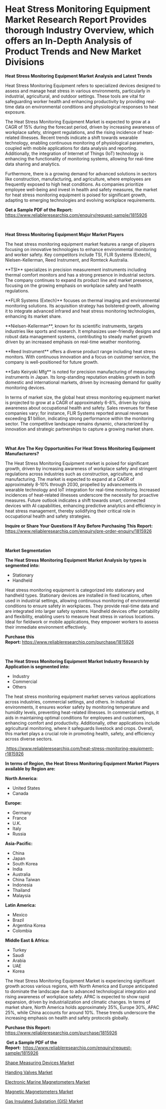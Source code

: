 <p><h1>Heat Stress Monitoring Equipment Market Research Report Provides thorough Industry Overview, which offers an In-Depth Analysis of Product Trends and New Market Divisions</h1></p><p><strong>Heat Stress Monitoring Equipment Market Analysis and Latest Trends</strong></p>
<p><p>Heat Stress Monitoring Equipment refers to specialized devices designed to assess and manage heat stress in various environments, particularly in industrial, agricultural, and outdoor settings. These tools are vital for safeguarding worker health and enhancing productivity by providing real-time data on environmental conditions and physiological responses to heat exposure.</p><p>The Heat Stress Monitoring Equipment Market is expected to grow at a CAGR of 15% during the forecast period, driven by increasing awareness of workplace safety, stringent regulations, and the rising incidence of heat-related illnesses. Recent trends indicate a shift towards wearable technology, enabling continuous monitoring of physiological parameters, coupled with mobile applications for data analysis and reporting. Additionally, the integration of Internet of Things (IoT) technology is enhancing the functionality of monitoring systems, allowing for real-time data sharing and analytics.</p><p>Furthermore, there is a growing demand for advanced solutions in sectors like construction, manufacturing, and agriculture, where employees are frequently exposed to high heat conditions. As companies prioritize employee well-being and invest in health and safety measures, the market for heat stress monitoring equipment is poised for significant growth, adapting to emerging technologies and evolving workplace requirements.</p></p>
<p><strong>Get a Sample PDF of the Report:&nbsp;</strong> <a href="https://www.reliableresearchiq.com/enquiry/request-sample/1815926?utm_campaign=1870&utm_medium=2&utm_source=Github&utm_content=ia&utm_term=28022025&utm_id=heat-stress-monitoring-equipment">https://www.reliableresearchiq.com/enquiry/request-sample/1815926</a></p>
<p>&nbsp;</p>
<p><strong>Heat Stress Monitoring Equipment Major Market Players</strong></p>
<p><p>The heat stress monitoring equipment market features a range of players focusing on innovative technologies to enhance environmental monitoring and worker safety. Key competitors include TSI, FLIR Systems (Extech), Nielsen-Kellerman, Reed Instrument, and Romteck Australia. </p><p>**TSI** specializes in precision measurement instruments including thermal comfort monitors and has a strong presence in industrial sectors. The company continues to expand its product line and market presence, focusing on the growing emphasis on workplace safety and health regulations.</p><p>**FLIR Systems (Extech)** focuses on thermal imaging and environmental monitoring solutions. Its acquisition strategy has bolstered growth, allowing it to integrate advanced infrared and heat stress monitoring technologies, enhancing its market share.</p><p>**Nielsen-Kellerman**, known for its scientific instruments, targets industries like sports and research. It emphasizes user-friendly designs and robust data management systems, contributing to steady market growth driven by an increased emphasis on real-time weather monitoring.</p><p>**Reed Instrument** offers a diverse product range including heat stress monitors. With continuous innovation and a focus on customer service, the company is well-positioned for future growth.</p><p>**Sato Keiryoki Mfg** is noted for precision manufacturing of measuring instruments in Japan. Its long-standing reputation enables growth in both domestic and international markets, driven by increasing demand for quality monitoring devices.</p><p>In terms of market size, the global heat stress monitoring equipment market is projected to grow at a CAGR of approximately 6-8%, driven by rising awareness about occupational health and safety. Sales revenues for these companies vary; for instance, FLIR Systems reported annual revenues exceeding $1 billion, indicating strong performance within the monitoring sector. The competitive landscape remains dynamic, characterized by innovation and strategic partnerships to capture a growing market share.</p></p>
<p>&nbsp;</p>
<p><strong>What Are The Key Opportunities For Heat Stress Monitoring Equipment Manufacturers?</strong></p>
<p><p>The Heat Stress Monitoring Equipment market is poised for significant growth, driven by increasing awareness of workplace safety and stringent regulations across industries such as construction, agriculture, and manufacturing. The market is expected to expand at a CAGR of approximately 8-10% through 2030, propelled by advancements in wearable technology and IoT integration for real-time monitoring. Increased incidences of heat-related illnesses underscore the necessity for proactive measures. Future outlook indicates a shift towards smart, connected devices with AI capabilities, enhancing predictive analytics and efficiency in heat stress management, thereby solidifying their critical role in occupational health and safety strategies.</p></p>
<p><strong>Inquire or Share Your Questions If Any Before Purchasing This Report:</strong> <a href="https://www.reliableresearchiq.com/enquiry/pre-order-enquiry/1815926?utm_campaign=1870&utm_medium=2&utm_source=Github&utm_content=ia&utm_term=28022025&utm_id=heat-stress-monitoring-equipment">https://www.reliableresearchiq.com/enquiry/pre-order-enquiry/1815926</a></p>
<p>&nbsp;</p>
<p><strong>Market Segmentation</strong></p>
<p><strong>The Heat Stress Monitoring Equipment Market Analysis by types is segmented into:</strong></p>
<p><ul><li>Stationary</li><li>Handheld</li></ul></p>
<p><p>Heat stress monitoring equipment is categorized into stationary and handheld types. Stationary devices are installed in fixed locations, often used in industrial settings, allowing continuous monitoring of environmental conditions to ensure safety in workplaces. They provide real-time data and are integrated into larger safety systems. Handheld devices offer portability and flexibility, enabling users to measure heat stress in various locations. Ideal for fieldwork or mobile applications, they empower workers to assess their immediate environment effectively.</p></p>
<p><strong>Purchase this Report:&nbsp;</strong><a href="https://www.reliableresearchiq.com/purchase/1815926?utm_campaign=1870&utm_medium=2&utm_source=Github&utm_content=ia&utm_term=28022025&utm_id=heat-stress-monitoring-equipment">https://www.reliableresearchiq.com/purchase/1815926</a></p>
<p>&nbsp;</p>
<p><strong>The Heat Stress Monitoring Equipment Market Industry Research by Application is segmented into:</strong></p>
<p><ul><li>Industry</li><li>Commercial</li><li>Others</li></ul></p>
<p><p>The heat stress monitoring equipment market serves various applications across industries, commercial settings, and others. In industrial environments, it ensures worker safety by monitoring temperature and humidity levels, preventing heat-related illnesses. In commercial settings, it aids in maintaining optimal conditions for employees and customers, enhancing comfort and productivity. Additionally, other applications include agricultural monitoring, where it safeguards livestock and crops. Overall, this market plays a crucial role in promoting health, safety, and efficiency across diverse sectors.</p></p>
<p><a href="https://www.reliableresearchiq.com/heat-stress-monitoring-equipment-r1815926?utm_campaign=1870&utm_medium=2&utm_source=Github&utm_content=ia&utm_term=28022025&utm_id=heat-stress-monitoring-equipment">&nbsp;https://www.reliableresearchiq.com/heat-stress-monitoring-equipment-r1815926</a></p>
<p><strong>In terms of Region, the Heat Stress Monitoring Equipment Market Players available by Region are:</strong></p>
<p>
    <p> <strong> North America: </strong>
        <ul>
            <li>United States</li>
            <li>Canada</li>
        </ul>
        </p> 
    <p> <strong> Europe: </strong>
        <ul>
            <li>Germany</li>
            <li>France</li>
            <li>U.K.</li>
            <li>Italy</li>
            <li>Russia</li>
        </ul>
        </p> 
    <p> <strong> Asia-Pacific: </strong>
        <ul>
            <li>China</li>
            <li>Japan</li>
            <li>South Korea</li>
            <li>India</li>
            <li>Australia</li>
            <li>China Taiwan</li>
            <li>Indonesia</li>
            <li>Thailand</li>
            <li>Malaysia</li>
        </ul>
        </p> 
    <p> <strong> Latin America: </strong>
        <ul>
            <li>Mexico</li>
            <li>Brazil</li>
            <li>Argentina Korea</li>
            <li>Colombia</li>
        </ul>
        </p> 
    <p> <strong> Middle East & Africa: </strong>
        <ul>
            <li>Turkey</li>
            <li>Saudi</li>
            <li>Arabia</li>
            <li>UAE</li>
            <li>Korea</li>
        </ul>
    </p>
    </p>
<p><p>The Heat Stress Monitoring Equipment Market is experiencing significant growth across various regions, with North America and Europe anticipated to dominate the landscape due to advanced technological integration and rising awareness of workplace safety. APAC is expected to show rapid expansion, driven by industrialization and climatic changes. In terms of market share, North America holds approximately 35%, Europe 30%, APAC 25%, while China accounts for around 10%. These trends underscore the increasing emphasis on health and safety protocols globally.</p></p>
<p><strong>Purchase this Report: </strong><a href="https://www.reliableresearchiq.com/purchase/1815926?utm_campaign=1870&utm_medium=2&utm_source=Github&utm_content=ia&utm_term=28022025&utm_id=heat-stress-monitoring-equipment">https://www.reliableresearchiq.com/purchase/1815926</a></p>
<p>&nbsp;<strong>Get a Sample PDF of the Report:&nbsp;&nbsp;</strong><a href="https://www.reliableresearchiq.com/enquiry/request-sample/1815926?utm_campaign=1870&utm_medium=2&utm_source=Github&utm_content=ia&utm_term=28022025&utm_id=heat-stress-monitoring-equipment">https://www.reliableresearchiq.com/enquiry/request-sample/1815926</a></p>
<p><strong></strong></p>
<p><p><a href="https://github.com/tumacaakesha78/Market-Research-Report-List-1/blob/main/shape-measuring-devices-market.md?utm_campaign=1870&utm_medium=2&utm_source=Github&utm_content=ia&utm_term=28022025&utm_id=heat-stress-monitoring-equipment">Shape Measuring Devices Market</a></p><p><a href="https://github.com/dbichayison/Market-Research-Report-List-1/blob/main/handing-valves-market.md?utm_campaign=1870&utm_medium=2&utm_source=Github&utm_content=ia&utm_term=28022025&utm_id=heat-stress-monitoring-equipment">Handing Valves Market</a></p><p><a href="https://github.com/hillsmyung726/Market-Research-Report-List-1/blob/main/electronic-marine-magnetometers-market.md?utm_campaign=1870&utm_medium=2&utm_source=Github&utm_content=ia&utm_term=28022025&utm_id=heat-stress-monitoring-equipment">Electronic Marine Magnetometers Market</a></p><p><a href="https://github.com/pearlinewhite4692/Market-Research-Report-List-1/blob/main/magnetic-magnetometers-market.md?utm_campaign=1870&utm_medium=2&utm_source=Github&utm_content=ia&utm_term=28022025&utm_id=heat-stress-monitoring-equipment">Magnetic Magnetometers Market</a></p><p><a href="https://github.com/nafidurii/Market-Research-Report-List-1/blob/main/gas-insulated-substation-gis-market.md?utm_campaign=1870&utm_medium=2&utm_source=Github&utm_content=ia&utm_term=28022025&utm_id=heat-stress-monitoring-equipment">Gas Insulated Substation (GIS) Market</a></p></p>